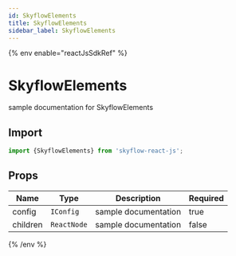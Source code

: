 ```yaml
---
id: SkyflowElements
title: SkyflowElements
sidebar_label: SkyflowElements
---
```


{% env enable="reactJsSdkRef" %}

# SkyflowElements

sample documentation for SkyflowElements

## Import

```js
import {SkyflowElements} from 'skyflow-react-js';
```

## Props

| Name                    | Type                 | Description                                             | Required         | 
|-------------------------|----------------------|---------------------------------------------------------|------------------|
| config | `IConfig` | sample documentation | true |
| children | `ReactNode` | sample documentation | false |

{% /env %}